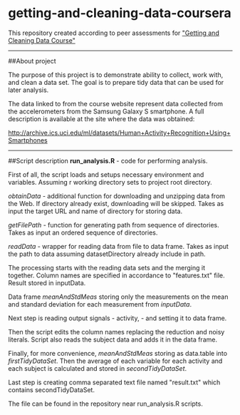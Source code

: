 # getting-and-cleaning-data-coursera

This repository created according to peer assessments for ["Getting and Cleaning Data Course"](https://www.coursera.org/course/getdata)


----------
##About project

The purpose of this project is to demonstrate  ability to collect, work with, and clean a data set. The goal is to prepare tidy data that can be used for later analysis. 

The data linked to from the course website represent data collected from the accelerometers from the Samsung Galaxy S smartphone. A full description is available at the site where the data was obtained: 

http://archive.ics.uci.edu/ml/datasets/Human+Activity+Recognition+Using+Smartphones 


----------
##Script description
**run_analysis.R** -  code for performing analysis.

First of all, the script loads and setups necessary environment and variables. Assuming r working directory sets to project root directory.

*obtainData* - additional function for downloading and unzipping data from the Web. If directory already exist, downloading will be skipped. Takes as input the target URL and name of directory for storing data.

*getFilePath* - function for generating path from sequence of directories. Takes as input an ordered sequence of directories.

*readData* - wrapper for reading data from file to data frame. Takes as input the path to data assuming datasetDirectory already include in path.

The processing starts with the reading data sets and the merging it together. Column names are specified in accordance to "features.txt" file.  Result stored in inputData.

Data frame *meanAndStdMeas* storing only the measurements on the mean and standard deviation for each measurement from *inputData*.

Next step is reading output signals - activity, - and setting it  to data frame.

Then the script edits  the column names replacing the reduction and noisy literals.
Script also reads the subject data and adds it in the data frame.

Finally, for more convenience,  *meanAndStdMeas* storing  as data.table into *firstTidyDataSet*.  Then the average of each variable for each activity and each subject is calculated and stored in *secondTidyDataSet*.

Last step is creating comma separated text file named "result.txt" which contains secondTidyDataSet.

The file can be found in the repository near run_analysis.R scripts.



